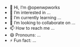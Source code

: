 - 👋 Hi, I’m @openwpworks
- 👀 I’m interested in ...
- 🌱 I’m currently learning ...
- 💞️ I’m looking to collaborate on ...
- 📫 How to reach me ...
- 😄 Pronouns: ...
- ⚡ Fun fact: ...

<!---
openwpworks/openwpworks is a ✨ special ✨ repository because its `README.md` (this file) appears on your GitHub profile.
You can click the Preview link to take a look at your changes.
--->
